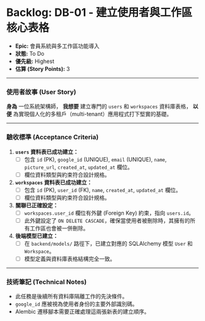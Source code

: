 # Backlog: DB-01 - 建立使用者與工作區核心表格

- **Epic:** 會員系統與多工作區功能導入
- **狀態:** To Do
- **優先級:** Highest
- **估算 (Story Points):** 3

---

### 使用者故事 (User Story)

**身為** 一位系統架構師，
**我想要** 建立專門的 `users` 和 `workspaces` 資料庫表格，
**以便** 為實現個人化的多租戶（multi-tenant）應用程式打下堅實的基礎。

---

### 驗收標準 (Acceptance Criteria)

1.  **`users` 資料表已成功建立：**
    -   [ ] 包含 `id` (PK), `google_id` (UNIQUE), `email` (UNIQUE), `name`, `picture_url`, `created_at`, `updated_at` 欄位。
    -   [ ] 欄位資料類型與約束符合設計規格。

2.  **`workspaces` 資料表已成功建立：**
    -   [ ] 包含 `id` (PK), `user_id` (FK), `name`, `created_at`, `updated_at` 欄位。
    -   [ ] 欄位資料類型與約束符合設計規格。

3.  **關聯已正確設定：**
    -   [ ] `workspaces.user_id` 欄位有外鍵 (Foreign Key) 約束，指向 `users.id`。
    -   [ ] 此外鍵設定了 `ON DELETE CASCADE`，確保當使用者被刪除時，其擁有的所有工作區也會被一併刪除。

4.  **後端模型已建立：**
    -   [ ] 在 `backend/models/` 路徑下，已建立對應的 SQLAlchemy 模型 `User` 和 `Workspace`。
    -   [ ] 模型定義與資料庫表格結構完全一致。

---

### 技術筆記 (Technical Notes)

-   此任務是後續所有資料庫隔離工作的先決條件。
-   `google_id` 應被視為使用者身份的主要外部識別碼。
-   Alembic 遷移腳本需要正確處理這兩張新表的建立順序。 